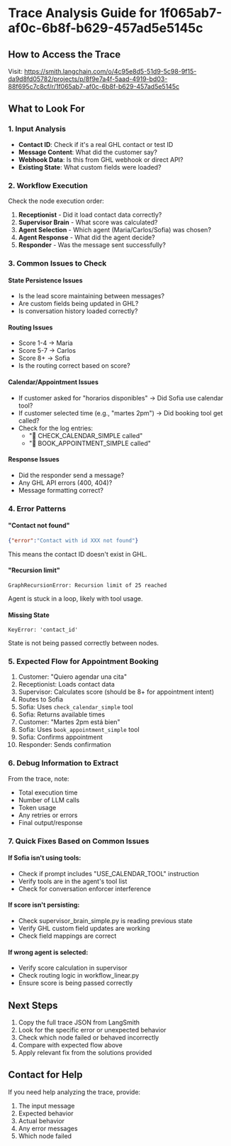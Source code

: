 # Trace Analysis Guide for 1f065ab7-af0c-6b8f-b629-457ad5e5145c

## How to Access the Trace

Visit: https://smith.langchain.com/o/4c95e8d5-51d9-5c98-9f15-da9d8fd05782/projects/p/8f9e7a4f-5aad-4919-bd03-88f695c7c8cf/r/1f065ab7-af0c-6b8f-b629-457ad5e5145c

## What to Look For

### 1. Input Analysis
- **Contact ID**: Check if it's a real GHL contact or test ID
- **Message Content**: What did the customer say?
- **Webhook Data**: Is this from GHL webhook or direct API?
- **Existing State**: What custom fields were loaded?

### 2. Workflow Execution
Check the node execution order:
1. **Receptionist** - Did it load contact data correctly?
2. **Supervisor Brain** - What score was calculated?
3. **Agent Selection** - Which agent (Maria/Carlos/Sofia) was chosen?
4. **Agent Response** - What did the agent decide?
5. **Responder** - Was the message sent successfully?

### 3. Common Issues to Check

#### State Persistence Issues
- Is the lead score maintaining between messages?
- Are custom fields being updated in GHL?
- Is conversation history loaded correctly?

#### Routing Issues
- Score 1-4 → Maria
- Score 5-7 → Carlos  
- Score 8+ → Sofia
- Is the routing correct based on score?

#### Calendar/Appointment Issues
- If customer asked for "horarios disponibles" → Did Sofia use calendar tool?
- If customer selected time (e.g., "martes 2pm") → Did booking tool get called?
- Check for the log entries:
  - "📅 CHECK_CALENDAR_SIMPLE called"
  - "📅 BOOK_APPOINTMENT_SIMPLE called"

#### Response Issues
- Did the responder send a message?
- Any GHL API errors (400, 404)?
- Message formatting correct?

### 4. Error Patterns

#### "Contact not found"
```json
{"error":"Contact with id XXX not found"}
```
This means the contact ID doesn't exist in GHL.

#### "Recursion limit"
```
GraphRecursionError: Recursion limit of 25 reached
```
Agent is stuck in a loop, likely with tool usage.

#### Missing State
```
KeyError: 'contact_id'
```
State is not being passed correctly between nodes.

### 5. Expected Flow for Appointment Booking

1. Customer: "Quiero agendar una cita"
2. Receptionist: Loads contact data
3. Supervisor: Calculates score (should be 8+ for appointment intent)
4. Routes to Sofia
5. Sofia: Uses `check_calendar_simple` tool
6. Sofia: Returns available times
7. Customer: "Martes 2pm está bien"
8. Sofia: Uses `book_appointment_simple` tool
9. Sofia: Confirms appointment
10. Responder: Sends confirmation

### 6. Debug Information to Extract

From the trace, note:
- Total execution time
- Number of LLM calls
- Token usage
- Any retries or errors
- Final output/response

### 7. Quick Fixes Based on Common Issues

#### If Sofia isn't using tools:
- Check if prompt includes "USE_CALENDAR_TOOL" instruction
- Verify tools are in the agent's tool list
- Check for conversation enforcer interference

#### If score isn't persisting:
- Check supervisor_brain_simple.py is reading previous state
- Verify GHL custom field updates are working
- Check field mappings are correct

#### If wrong agent is selected:
- Verify score calculation in supervisor
- Check routing logic in workflow_linear.py
- Ensure score is being passed correctly

## Next Steps

1. Copy the full trace JSON from LangSmith
2. Look for the specific error or unexpected behavior
3. Check which node failed or behaved incorrectly
4. Compare with expected flow above
5. Apply relevant fix from the solutions provided

## Contact for Help

If you need help analyzing the trace, provide:
1. The input message
2. Expected behavior
3. Actual behavior
4. Any error messages
5. Which node failed